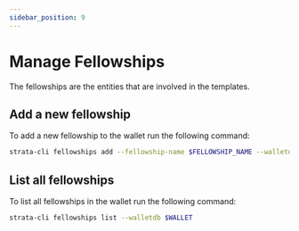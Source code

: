 ```yaml
---
sidebar_position: 9
---
```


# Manage Fellowships

The fellowships are the entities that are involved in the templates. 

## Add a new fellowship

To add a new fellowship to the wallet run the following command:

```bash
strata-cli fellowships add --fellowship-name $FELLOWSHIP_NAME --walletdb $WALLET
```

## List all fellowships

To list all fellowships in the wallet run the following command:

```bash
strata-cli fellowships list --walletdb $WALLET
```
